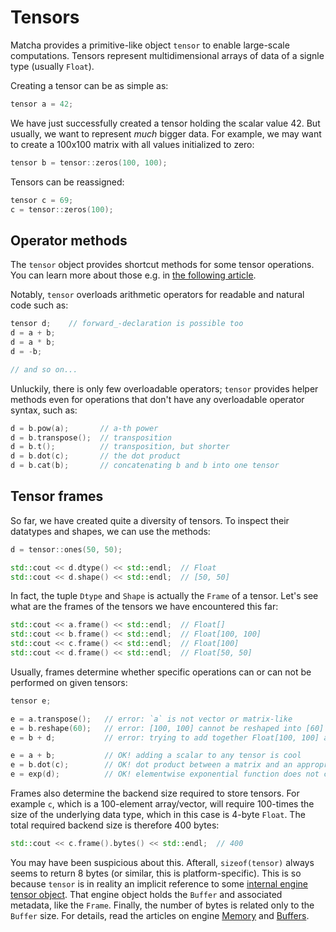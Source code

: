 # Tensors

Matcha provides a primitive-like object `tensor` to enable large-scale computations.
Tensors represent multidimensional arrays of data of a signle type (usually `Float`).


Creating a tensor can be as simple as:


```cpp
tensor a = 42;
```


We have just successfully created a tensor holding the scalar value 42.
But usually, we want to represent _much_ bigger data. For example, we may want to create
a 100x100 matrix with all values initialized to zero:

```cpp
tensor b = tensor::zeros(100, 100);
```

Tensors can be reassigned:

```cpp
tensor c = 69;
c = tensor::zeros(100);
```

## Operator methods

The `tensor` object provides shortcut methods for some tensor operations.
You can learn more about those e.g. in [the following article](tensor/basic-arithmetic).

Notably, `tensor` overloads arithmetic operators for readable and natural code such as:

```cpp
tensor d;    // forward_-declaration is possible too
d = a + b;
d = a * b;
d = -b;

// and so on...
```

Unluckily, there is only few overloadable operators; `tensor` provides helper methods even
for operations that don't have any overloadable operator syntax, such as:

```cpp
d = b.pow(a);       // a-th power
d = b.transpose();  // transposition
d = b.t();          // transposition, but shorter
d = b.dot(c);       // the dot product
d = b.cat(b);       // concatenating b and b into one tensor
```

## Tensor frames

So far, we have created quite a diversity of tensors. To inspect their datatypes and shapes, we can use the methods:

```cpp
d = tensor::ones(50, 50);

std::cout << d.dtype() << std::endl;  // Float
std::cout << d.shape() << std::endl;  // [50, 50]

```

In fact, the tuple `Dtype` and `Shape` is actually the `Frame` of a tensor. Let's see what are the frames of the tensors
we have encountered this far:

```cpp
std::cout << a.frame() << std::endl;  // Float[]
std::cout << b.frame() << std::endl;  // Float[100, 100]
std::cout << c.frame() << std::endl;  // Float[100]
std::cout << d.frame() << std::endl;  // Float[50, 50]
```

Usually, frames determine whether specific operations can or can not be performed on given tensors:

```cpp
tensor e;

e = a.transpose();   // error: `a` is not vector or matrix-like
e = b.reshape(60);   // error: [100, 100] cannot be reshaped into [60]
e = b + d;           // error: trying to add together Float[100, 100] and Float[50, 50]

e = a + b;           // OK! adding a scalar to any tensor is cool
e = b.dot(c);        // OK! dot product between a matrix and an appropriate vector is cool too
e = exp(d);          // OK! elementwise exponential function does not care
```

Frames also determine the backend size required to store tensors. For example `c`, which is a 100-element array/vector,
will require 100-times the size of the underlying data type, which in this case is 4-byte `Float`. The total required backend size is therefore 400 bytes:

```cpp
std::cout << c.frame().bytes() << std::endl;  // 400
```

You may have been suspicious about this. Afterall, `sizeof(tensor)` always seems to return 8 bytes (or similar, this is platform-specific).
This is so because `tensor` is in reality an implicit reference to some [internal engine tensor object](engine/tensor). That engine object
holds the `Buffer` and associated metadata, like the `Frame`. Finally, the number of bytes is related only to the `Buffer` size. For details, read the articles
on engine [Memory](engine/memory) and [Buffers](engine/buffers).
